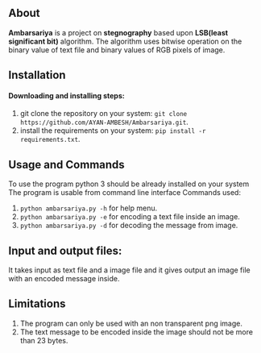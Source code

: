 ## About
**Ambarsariya** is a project on **stegnography** based upon **LSB(least significant bit)** algorithm.
The algorithm uses bitwise operation on the binary value of text file and binary values of RGB pixels of image.


## Installation 

#### Downloading and installing steps:
1. git clone the repository on your system: `git clone https://github.com/AYAN-AMBESH/Ambarsariya.git`.
2. install the requirements on your system: `pip install -r requirements.txt`.


## Usage and Commands
To use the program python 3 should be already installed on your system
The program is usable from command line interface
Commands used:
1. `python ambarsariya.py -h` for help menu.
2. `python ambarsariya.py -e` for encoding a text file inside an image.
3. `python ambarsariya.py -d` for decoding the message from image.


## Input and output files:
It takes input as text file and a image file and it gives output an image file with an encoded message inside.


## Limitations
1. The program can only be used with an non transparent png image.
2. The text message to be encoded inside the image should not be more than 23 bytes.


